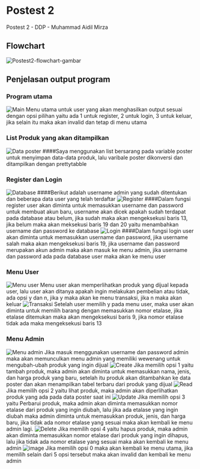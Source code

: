# Postest 2
Postest 2 - DDP - Muhammad Aidil Mirza

## Flowchart
![Postest2-flowchart-gambar](https://github.com/aidlmrza/Postest2/assets/144346363/2afc0776-3701-4d37-9d55-a41d96ec71a7)


## Penjelasan output program
### Program utama
![Main](https://github.com/aidlmrza/Postest2/assets/144346363/9fd298df-bf8d-4d20-95c4-2365c629ef2d)
Menu utama untuk user yang akan menghasilkan output sesuai dengan opsi pilihan yaitu ada 1 untuk register, 2 untuk login, 3 untuk keluar, jika selain itu maka akan invalid dan tetap di menu utama

### List Produk yang akan ditampilkan
![Data poster](https://github.com/aidlmrza/Postest2/assets/144346363/999eaf85-4942-4081-ba5c-b3ef2dff7e21)
####Saya menggunakan list bersarang pada variable poster untuk menyimpan data-data produk, lalu varibale poster dikonversi dan ditampilkan dengan prettytabble

### Register dan Login
![Database](https://github.com/aidlmrza/Postest2/assets/144346363/da25f090-4d8e-49df-a190-7d3b942cdbe4)
####Berikut adalah username admin yang sudah ditentukan dan beberapa data user yang telah terdaftar
![Register](https://github.com/aidlmrza/Postest2/assets/144346363/606a86f3-ff5c-4c07-a9f4-ac4afcd3a737)
####Dalam fungsi register user akan diminta untuk memasukkan username dan password untuk membuat akun baru, username akan dicek apakah sudah terdapat pada database atau belum, jika sudah maka akan mengeksekusi baris 13, jika belum maka akan meksekusi baris 19 dan 20 yaitu menambahkan username dan password ke database
![Login](https://github.com/aidlmrza/Postest2/assets/144346363/59f84507-6436-4a63-a995-ad488b38e962)
####Dalam fungsi login user akan diminta untuk memasukkan username dan password, jika username salah maka akan mengeksekusi baris 19, jika username dan password merupakan akun admin maka akan masuk ke menu admin, jika username dan password ada pada database user maka akan ke menu user

### Menu User
![Menu user](https://github.com/aidlmrza/Postest2/assets/144346363/46f6d846-d0c0-4ec8-a427-cf04ff086f23)
Menu user akan memperlihatkan produk yang dijual kepada user, lalu user akan ditanya apakah ingin melakukan pembelian atau tidak, ada opsi y dan n, jika y maka akan ke menu transaksi, jika n maka akan keluar
![Transaksi](https://github.com/aidlmrza/Postest2/assets/144346363/9f1ae911-e1e9-4bb9-8f1b-4c46a3294db2)
Setelah user memilih y pada menu user, maka user akan diminta untuk memilih barang dengan memasukkan nomor etalase, jika etalase ditemukan maka akan mengeksekusi baris 9, jika nomor etalase tidak ada maka mengeksekusi baris 13

### Menu Admin
![Menu admin](https://github.com/aidlmrza/Postest2/assets/144346363/00e2094d-9e30-4641-84cd-d8a2de65abf4)
Jika masuk menggunakan username dan password admin maka akan memunculkan menu admin yang memiliki wewenang untuk mengubah-ubah produk yang ingin dijual
![Create](https://github.com/aidlmrza/Postest2/assets/144346363/8a51be67-d321-4ddc-88af-c9be4447fd99)
Jika memilih opsi 1 yaitu tambah produk, maka admin akan diminta untuk memasukkan nama, jenis, dan harga produk yang baru, setelah itu produk akan ditambahkan ke data poster dan akan menampilkan tabel terbaru dari produk yang dijual
![Read](https://github.com/aidlmrza/Postest2/assets/144346363/90e0e0c5-8f56-45b9-8ea7-458a6c909865)
Jika memilih opsi 2 yaitu lihat produk, maka admin akan diperlihatkan produk yang ada pada data poster saat ini
![Update](https://github.com/aidlmrza/Postest2/assets/144346363/72bebc1e-ec49-4101-b22b-bc605b289481)
Jika memilih opsi 3 yaitu Perbarui produk, maka admin akan diminta memasukkan nomor etalase dari produk yang ingin diubah, lalu jika ada etalase yang ingin diubah maka admin diminta untuk memasukkan produk, jenis, dan harga baru, jika tidak ada nomor etalase yang sesuai maka akan kembali ke menu admin lagi.
![Delete](https://github.com/aidlmrza/Postest2/assets/144346363/6923b873-09a3-4fa4-9c4a-75aeb345eaaa)
Jika memilih opsi 4 yaitu hapus produk, maka admin akan diminta memasukkan nomor etalase dari produk yang ingin dihapus, lalu jika tidak ada nomor etalase yang sesuai maka akan kembali ke menu admin
![image](https://github.com/aidlmrza/Postest2/assets/144346363/ff41cafa-36f2-4af0-aef5-13149da186ce)
Jika memilih opsi 0 maka akan kembali ke menu utama, jika memilih selain dari 5 opsi tersebut maka akan invalid dan kembali ke menu admin



